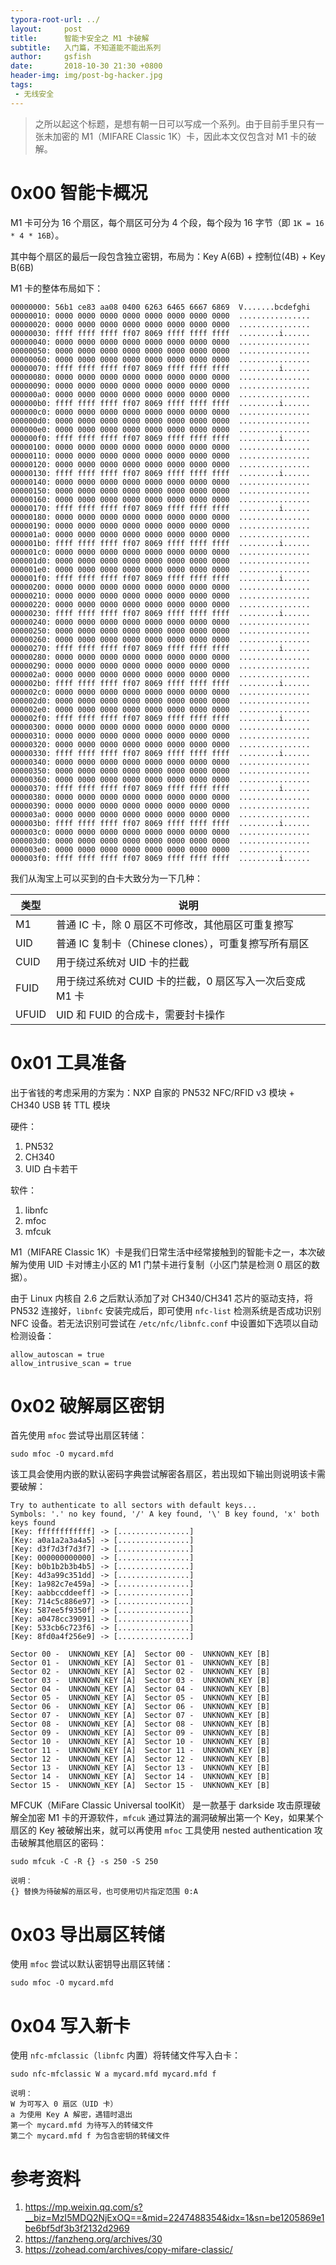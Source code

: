 ```yaml
---
typora-root-url: ../
layout:     post
title:      智能卡安全之 M1 卡破解
subtitle:   入门篇，不知道能不能出系列
author:     gsfish
date:       2018-10-30 21:30 +0800
header-img: img/post-bg-hacker.jpg
tags:
 - 无线安全
---
```



> 之所以起这个标题，是想有朝一日可以写成一个系列。由于目前手里只有一张未加密的 M1（MIFARE Classic 1K）卡，因此本文仅包含对 M1 卡的破解。


# 0x00 智能卡概况

M1 卡可分为 16 个扇区，每个扇区可分为 4 个段，每个段为 16 字节（即 `1K = 16 * 4 * 16B`）。

其中每个扇区的最后一段包含独立密钥，布局为：Key A(6B) + 控制位(4B) + Key B(6B)

M1 卡的整体布局如下：

```
00000000: 56b1 ce83 aa08 0400 6263 6465 6667 6869  V.......bcdefghi
00000010: 0000 0000 0000 0000 0000 0000 0000 0000  ................
00000020: 0000 0000 0000 0000 0000 0000 0000 0000  ................
00000030: ffff ffff ffff ff07 8069 ffff ffff ffff  .........i......
00000040: 0000 0000 0000 0000 0000 0000 0000 0000  ................
00000050: 0000 0000 0000 0000 0000 0000 0000 0000  ................
00000060: 0000 0000 0000 0000 0000 0000 0000 0000  ................
00000070: ffff ffff ffff ff07 8069 ffff ffff ffff  .........i......
00000080: 0000 0000 0000 0000 0000 0000 0000 0000  ................
00000090: 0000 0000 0000 0000 0000 0000 0000 0000  ................
000000a0: 0000 0000 0000 0000 0000 0000 0000 0000  ................
000000b0: ffff ffff ffff ff07 8069 ffff ffff ffff  .........i......
000000c0: 0000 0000 0000 0000 0000 0000 0000 0000  ................
000000d0: 0000 0000 0000 0000 0000 0000 0000 0000  ................
000000e0: 0000 0000 0000 0000 0000 0000 0000 0000  ................
000000f0: ffff ffff ffff ff07 8069 ffff ffff ffff  .........i......
00000100: 0000 0000 0000 0000 0000 0000 0000 0000  ................
00000110: 0000 0000 0000 0000 0000 0000 0000 0000  ................
00000120: 0000 0000 0000 0000 0000 0000 0000 0000  ................
00000130: ffff ffff ffff ff07 8069 ffff ffff ffff  .........i......
00000140: 0000 0000 0000 0000 0000 0000 0000 0000  ................
00000150: 0000 0000 0000 0000 0000 0000 0000 0000  ................
00000160: 0000 0000 0000 0000 0000 0000 0000 0000  ................
00000170: ffff ffff ffff ff07 8069 ffff ffff ffff  .........i......
00000180: 0000 0000 0000 0000 0000 0000 0000 0000  ................
00000190: 0000 0000 0000 0000 0000 0000 0000 0000  ................
000001a0: 0000 0000 0000 0000 0000 0000 0000 0000  ................
000001b0: ffff ffff ffff ff07 8069 ffff ffff ffff  .........i......
000001c0: 0000 0000 0000 0000 0000 0000 0000 0000  ................
000001d0: 0000 0000 0000 0000 0000 0000 0000 0000  ................
000001e0: 0000 0000 0000 0000 0000 0000 0000 0000  ................
000001f0: ffff ffff ffff ff07 8069 ffff ffff ffff  .........i......
00000200: 0000 0000 0000 0000 0000 0000 0000 0000  ................
00000210: 0000 0000 0000 0000 0000 0000 0000 0000  ................
00000220: 0000 0000 0000 0000 0000 0000 0000 0000  ................
00000230: ffff ffff ffff ff07 8069 ffff ffff ffff  .........i......
00000240: 0000 0000 0000 0000 0000 0000 0000 0000  ................
00000250: 0000 0000 0000 0000 0000 0000 0000 0000  ................
00000260: 0000 0000 0000 0000 0000 0000 0000 0000  ................
00000270: ffff ffff ffff ff07 8069 ffff ffff ffff  .........i......
00000280: 0000 0000 0000 0000 0000 0000 0000 0000  ................
00000290: 0000 0000 0000 0000 0000 0000 0000 0000  ................
000002a0: 0000 0000 0000 0000 0000 0000 0000 0000  ................
000002b0: ffff ffff ffff ff07 8069 ffff ffff ffff  .........i......
000002c0: 0000 0000 0000 0000 0000 0000 0000 0000  ................
000002d0: 0000 0000 0000 0000 0000 0000 0000 0000  ................
000002e0: 0000 0000 0000 0000 0000 0000 0000 0000  ................
000002f0: ffff ffff ffff ff07 8069 ffff ffff ffff  .........i......
00000300: 0000 0000 0000 0000 0000 0000 0000 0000  ................
00000310: 0000 0000 0000 0000 0000 0000 0000 0000  ................
00000320: 0000 0000 0000 0000 0000 0000 0000 0000  ................
00000330: ffff ffff ffff ff07 8069 ffff ffff ffff  .........i......
00000340: 0000 0000 0000 0000 0000 0000 0000 0000  ................
00000350: 0000 0000 0000 0000 0000 0000 0000 0000  ................
00000360: 0000 0000 0000 0000 0000 0000 0000 0000  ................
00000370: ffff ffff ffff ff07 8069 ffff ffff ffff  .........i......
00000380: 0000 0000 0000 0000 0000 0000 0000 0000  ................
00000390: 0000 0000 0000 0000 0000 0000 0000 0000  ................
000003a0: 0000 0000 0000 0000 0000 0000 0000 0000  ................
000003b0: ffff ffff ffff ff07 8069 ffff ffff ffff  .........i......
000003c0: 0000 0000 0000 0000 0000 0000 0000 0000  ................
000003d0: 0000 0000 0000 0000 0000 0000 0000 0000  ................
000003e0: 0000 0000 0000 0000 0000 0000 0000 0000  ................
000003f0: ffff ffff ffff ff07 8069 ffff ffff ffff  .........i......
```

我们从淘宝上可以买到的白卡大致分为一下几种：

| 类型  | 说明                                                     |
| ----- | -------------------------------------------------------- |
| M1    | 普通 IC 卡，除 0 扇区不可修改，其他扇区可重复擦写        |
| UID   | 普通 IC 复制卡（Chinese clones），可重复擦写所有扇区     |
| CUID  | 用于绕过系统对 UID 卡的拦截                              |
| FUID  | 用于绕过系统对 CUID 卡的拦截，0 扇区写入一次后变成 M1 卡 |
| UFUID | UID 和 FUID 的合成卡，需要封卡操作                       |


# 0x01 工具准备

出于省钱的考虑采用的方案为：NXP 自家的 PN532 NFC/RFID v3 模块 + CH340 USB 转 TTL 模块

硬件：

1. PN532
2. CH340
3. UID 白卡若干

软件：

1. libnfc
2. mfoc
3. mfcuk

M1（MIFARE Classic 1K）卡是我们日常生活中经常接触到的智能卡之一，本次破解为使用 UID 卡对博主小区的 M1 门禁卡进行复制（小区门禁是检测 0 扇区的数据）。

由于 Linux 内核自 2.6 之后默认添加了对 CH340/CH341 芯片的驱动支持，将 PN532 连接好，`libnfc` 安装完成后，即可使用 `nfc-list` 检测系统是否成功识别 NFC 设备。若无法识别可尝试在 `/etc/nfc/libnfc.conf` 中设置如下选项以自动检测设备：

```
allow_autoscan = true
allow_intrusive_scan = true
```


# 0x02 破解扇区密钥

首先使用 `mfoc` 尝试导出扇区转储：

```
sudo mfoc -O mycard.mfd
```

该工具会使用内嵌的默认密码字典尝试解密各扇区，若出现如下输出则说明该卡需要破解：

```
Try to authenticate to all sectors with default keys...
Symbols: '.' no key found, '/' A key found, '\' B key found, 'x' both keys found
[Key: ffffffffffff] -> [................]
[Key: a0a1a2a3a4a5] -> [................]
[Key: d3f7d3f7d3f7] -> [................]
[Key: 000000000000] -> [................]
[Key: b0b1b2b3b4b5] -> [................]
[Key: 4d3a99c351dd] -> [................]
[Key: 1a982c7e459a] -> [................]
[Key: aabbccddeeff] -> [................]
[Key: 714c5c886e97] -> [................]
[Key: 587ee5f9350f] -> [................]
[Key: a0478cc39091] -> [................]
[Key: 533cb6c723f6] -> [................]
[Key: 8fd0a4f256e9] -> [................]
 
Sector 00 -  UNKNOWN_KEY [A]  Sector 00 -  UNKNOWN_KEY [B]  
Sector 01 -  UNKNOWN_KEY [A]  Sector 01 -  UNKNOWN_KEY [B]  
Sector 02 -  UNKNOWN_KEY [A]  Sector 02 -  UNKNOWN_KEY [B]  
Sector 03 -  UNKNOWN_KEY [A]  Sector 03 -  UNKNOWN_KEY [B]  
Sector 04 -  UNKNOWN_KEY [A]  Sector 04 -  UNKNOWN_KEY [B]  
Sector 05 -  UNKNOWN_KEY [A]  Sector 05 -  UNKNOWN_KEY [B]  
Sector 06 -  UNKNOWN_KEY [A]  Sector 06 -  UNKNOWN_KEY [B]  
Sector 07 -  UNKNOWN_KEY [A]  Sector 07 -  UNKNOWN_KEY [B]  
Sector 08 -  UNKNOWN_KEY [A]  Sector 08 -  UNKNOWN_KEY [B]  
Sector 09 -  UNKNOWN_KEY [A]  Sector 09 -  UNKNOWN_KEY [B]  
Sector 10 -  UNKNOWN_KEY [A]  Sector 10 -  UNKNOWN_KEY [B]  
Sector 11 -  UNKNOWN_KEY [A]  Sector 11 -  UNKNOWN_KEY [B]  
Sector 12 -  UNKNOWN_KEY [A]  Sector 12 -  UNKNOWN_KEY [B]  
Sector 13 -  UNKNOWN_KEY [A]  Sector 13 -  UNKNOWN_KEY [B]  
Sector 14 -  UNKNOWN_KEY [A]  Sector 14 -  UNKNOWN_KEY [B]  
Sector 15 -  UNKNOWN_KEY [A]  Sector 15 -  UNKNOWN_KEY [B]  
```

MFCUK（MiFare Classic Universal toolKit） 是一款基于 darkside 攻击原理破解全加密 M1 卡的开源软件，`mfcuk` 通过算法的漏洞破解出第一个 Key，如果某个扇区的 Key 被破解出来，就可以再使用 `mfoc` 工具使用 nested authentication 攻击破解其他扇区的密码：

```
sudo mfcuk -C -R {} -s 250 -S 250

说明：
{} 替换为待破解的扇区号，也可使用切片指定范围 0:A
```


# 0x03 导出扇区转储

使用 `mfoc` 尝试以默认密钥导出扇区转储：

```
sudo mfoc -O mycard.mfd
```

# 0x04 写入新卡

使用 `nfc-mfclassic`（`libnfc` 内置）将转储文件写入白卡：

```
sudo nfc-mfclassic W a mycard.mfd mycard.mfd f

说明：
W 为可写入 0 扇区（UID 卡）
a 为使用 Key A 解密，遇错时退出
第一个 mycard.mfd 为待写入的转储文件
第二个 mycard.mfd f 为包含密钥的转储文件
```

# 参考资料

1. https://mp.weixin.qq.com/s?__biz=MzI5MDQ2NjExOQ==&mid=2247488354&idx=1&sn=be1205869e1be6bf5df3b3f2132d2969
2. https://fanzheng.org/archives/30
3. https://zohead.com/archives/copy-mifare-classic/
